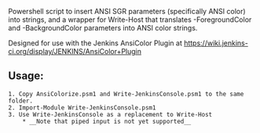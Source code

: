 Powershell script to insert ANSI SGR parameters (specifically ANSI color) into strings, and a wrapper for Write-Host that translates -ForegroundColor and -BackgroundColor parameters into ANSI color strings.

Designed for use with the Jenkins AnsiColor Plugin at https://wiki.jenkins-ci.org/display/JENKINS/AnsiColor+Plugin 

## Usage:
	1. Copy AnsiColorize.psm1 and Write-JenkinsConsole.psm1 to the same folder.
	2. Import-Module Write-JenkinsConsole.psm1
	3. Use Write-JenkinsConsole as a replacement to Write-Host
		* __Note that piped input is not yet supported__